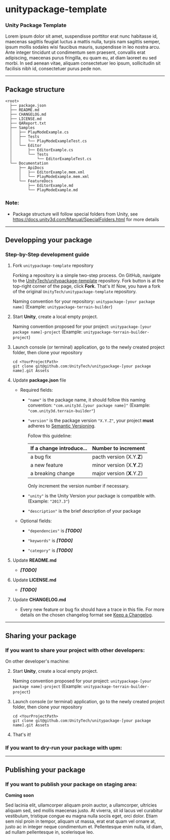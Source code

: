 # unitypackage-template

### Unity Package Template

Lorem ipsum dolor sit amet, suspendisse porttitor erat nunc habitasse id, maecenas sagittis feugiat luctus a mattis nulla, turpis nam sagittis semper, ipsum mollis sodales wisi faucibus mauris, suspendisse in leo nostra arcu. Ante integer tincidunt ut condimentum sem praesent, convallis erat adipiscing, maecenas purus fringilla, eu quam eu, at diam laoreet eu sed morbi. In sed aenean vitae, aliquam consectetuer leo ipsum, sollicitudin sit facilisis nibh id, consectetuer purus pede non. 

---
## Package structure

```
<root>
  ├── package.json
  ├── README.md
  ├── CHANGELOG.md
  ├── LICENSE.md
  ├── QAReport.txt
  ├── Samples
  │   ├── PlayModeExample.cs
  │   ├── Tests
  │   │   └── PlayModeExampleTest.cs
  │   └── Editor
  │       ├── EditorExample.cs
  │       └── Tests
  │           └── EditorExampleTest.cs
  └── Documentation
      ├── ApiDocs
      │   ├── EditorExample.mem.xml
      │   └── PlayModeExample.mem.xml
      └── FeatureDocs
          ├── EditorExample.md
          └── PlayModeExample.md
```

### Note:
* Package structure will follow special folders from Unity, see https://docs.unity3d.com/Manual/SpecialFolders.html for more details

---
## Developping your package

### Step-by-Step development guide

1. Fork `unitypackage-template` repository

    Forking a repository is a simple two-step process. On GitHub, navigate to the [UnityTech/unitypackage-template](https://github.com/UnityTech/unitypackage-template) repository.
    Fork button is at the top-right corner of the page, click **Fork**.
    That's it! Now, you have a fork of the original `UnityTech/unitypackage-template` repository.

    Naming convention for your repository: `unitypackage-[your package name]`
    (Example: `unitypackage-terrain-builder`)

2. Start **Unity**, create a local empty project. 

    Naming convention proposed for your project: `unitypackage-[your package name]-project`
    (Example: `unitypackage-terrain-builder-project`)

3. Launch console (or terminal) application, go to the newly created project folder, then clone your repository

    ```
    cd <YourProjectPath>
    git clone git@github.com:UnityTech/unitypackage-[your package name].git Assets
    ```

4. Update **package.json** file

   * Required fields:
        * `"name"` is the package name, it should follow this naming convention: `"com.unity3d.[your package name]"`
        (Example: `"com.unity3d.terrain-builder"`)
        * `"version"` is the package version `"X.Y.Z"`, your project **must** adheres to [Semantic Versioning](http://semver.org/spec/v2.0.0.html).

            Follow this guideline:

            If a change introduce... | Number to increment
            --- | ---
            a bug fix | pacth version (X.Y.**Z**)
            a new feature | minor version (X.**Y**.Z)
            a breaking change | major version (**X**.Y.Z)

            Only increment the version number if necessary.

        * `"unity"` is the Unity Version your package is compatible with. (Example: `"2017.3"`)
        
        * `"description"` is the brief description of your package

    * Optional fields:

        * `"dependencies"` is ***[TODO]***

        * `"keywords"` is ***[TODO]***

        * `"category"` is ***[TODO]***

5. Update **README.md**

    *  ***[TODO]***

6. Update **LICENSE.md**

    *  ***[TODO]***

7. Update **CHANGELOG.md**

    *  Every new feature or bug fix should have a trace in this file. For more details on the chosen changelog format see [Keep a Changelog](http://keepachangelog.com/en/1.0.0/).

---
## Sharing your package

### If you want to share your project with other developers:

On other developer's machine:

2. Start **Unity**, create a local empty project. 

    Naming convention proposed for your project: `unitypackage-[your package name]-project`
    (Example: `unitypackage-terrain-builder-project`)

3. Launch console (or terminal) application, go to the newly created project folder, then clone your repository

    ```
    cd <YourProjectPath>
    git clone git@github.com:UnityTech/unitypackage-[your package name].git Assets
    ```
4. That's it!

### If you want to dry-run your package with **upm**:

---
## Publishing your package

### If you want to publish your package on **staging area**:

**Coming soon**

Sed lacinia elit, ullamcorper aliquam proin auctor, a ullamcorper, ultricies aliquam sed, sed mollis maecenas justo. At viverra, sit id lacus vel curabitur vestibulum, tristique congue eu magna nulla sociis eget, orci dolor. Etiam sem nisl proin in tempor, aliquam ut massa, erat erat quam vel ornare at, justo ac in integer neque condimentum et. Pellentesque enim nulla, id diam, ad nullam pellentesque in, scelerisque leo.
